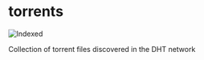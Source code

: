torrents 
========
![Indexed](https://img.shields.io/badge/indexed-15032-blue)

Collection of torrent files discovered in the DHT network
